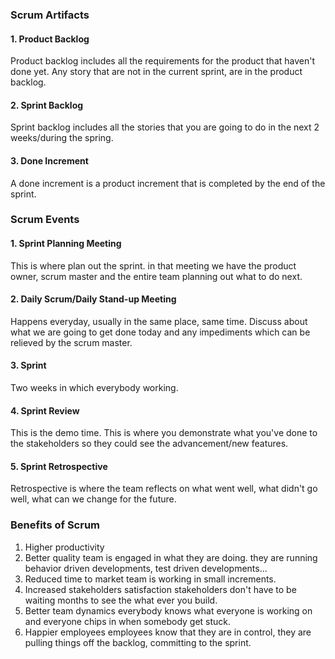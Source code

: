 ### Scrum Artifacts
#### 1. Product Backlog
Product backlog includes all the requirements for the product that haven't done yet. 
	Any story that are not in the current sprint, are in the product backlog.

#### 2. Sprint Backlog
Sprint backlog includes all the stories that you are going to do in the next 2 weeks/during the spring.

#### 3. Done Increment
A done increment is a product increment that is completed by the end of the sprint.


### Scrum Events
#### 1. Sprint Planning Meeting
This is where plan out the sprint. in that meeting we have the product owner, scrum master and the entire team planning out what to do next.

#### 2. Daily Scrum/Daily Stand-up Meeting
Happens everyday, usually in the same place, same time.
Discuss about what we are going to get done today and any impediments which can be relieved by the scrum master.

#### 3. Sprint
Two weeks in which everybody working.

#### 4. Sprint Review
This is the demo time. This is where you demonstrate what you've done to the stakeholders so they could see the advancement/new features.

#### 5. Sprint Retrospective
Retrospective is where the team reflects on what went well, what didn't go well, what can we change for the future.

### Benefits of Scrum
1. Higher productivity
2. Better quality
	team is engaged in what they are doing. they are running behavior driven developments, test driven developments...
3. Reduced time to market
	team is working in small increments.
4. Increased stakeholders satisfaction
	stakeholders don't have to be waiting months to see the what ever you build.
5. Better team dynamics
	everybody knows what everyone is working on and everyone chips in when somebody get stuck.
6. Happier employees
	employees know that they are in control, they are pulling things off the backlog, committing to the sprint.